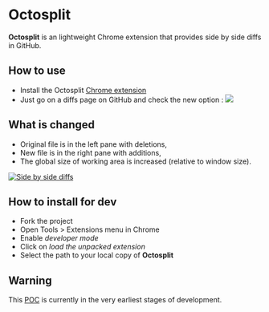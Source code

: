 # Octosplit

**Octosplit** is an lightweight Chrome extension that provides side by side diffs in GitHub.

## How to use

* Install the Octosplit [Chrome extension]()
* Just go on a diffs page on GitHub and check the new option : ![](http://imageshack.us/a/img833/9178/octosplitbutton.png)

## What is changed

* Original file is in the left pane with deletions,
* New file is in the right pane with additions,
* The global size of working area is increased (relative to window size).

[![](http://imageshack.us/a/img62/3179/octosplit.png "Side by side diffs")](http://imageshack.us/a/img689/3179/octosplit.png "Side by side diffs")

## How to install for dev

* Fork the project
* Open Tools > Extensions menu in Chrome
* Enable _developer mode_
* Click on _load the unpacked extension_
* Select the path to your local copy of **Octosplit**

## Warning

This [POC](http://en.wikipedia.org/wiki/Proof_of_concept) is currently in the very earliest stages of development.
